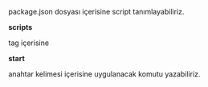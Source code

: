 package.json dosyası içerisine script tanımlayabiliriz.

**scripts**

tag içerisine

**start**

anahtar kelimesi içerisine uygulanacak komutu yazabiliriz.